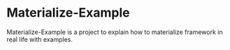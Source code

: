 # Materialize-Example
Materialize-Example is a project to explain how to materialize framework in real life with examples.
